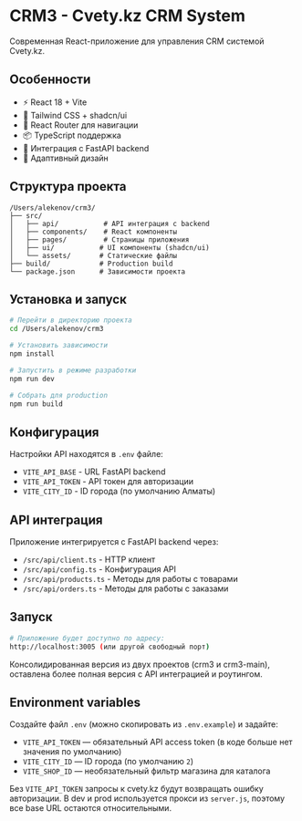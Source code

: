 
# CRM3 - Cvety.kz CRM System

Современная React-приложение для управления CRM системой Cvety.kz.

## Особенности

- ⚡ React 18 + Vite
- 🎨 Tailwind CSS + shadcn/ui
- 🚦 React Router для навигации  
- 📦 TypeScript поддержка
- 🔗 Интеграция с FastAPI backend
- 📱 Адаптивный дизайн

## Структура проекта

```
/Users/alekenov/crm3/
├── src/
│   ├── api/           # API интеграция с backend
│   ├── components/    # React компоненты
│   ├── pages/         # Страницы приложения
│   ├── ui/           # UI компоненты (shadcn/ui)
│   └── assets/       # Статические файлы
├── build/            # Production build
└── package.json      # Зависимости проекта
```

## Установка и запуск

```bash
# Перейти в директорию проекта
cd /Users/alekenov/crm3

# Установить зависимости
npm install

# Запустить в режиме разработки
npm run dev

# Собрать для production
npm run build
```

## Конфигурация

Настройки API находятся в `.env` файле:
- `VITE_API_BASE` - URL FastAPI backend
- `VITE_API_TOKEN` - API токен для авторизации
- `VITE_CITY_ID` - ID города (по умолчанию Алматы)

## API интеграция

Приложение интегрируется с FastAPI backend через:
- `/src/api/client.ts` - HTTP клиент
- `/src/api/config.ts` - Конфигурация API
- `/src/api/products.ts` - Методы для работы с товарами
- `/src/api/orders.ts` - Методы для работы с заказами

## Запуск

```bash
# Приложение будет доступно по адресу:
http://localhost:3005 (или другой свободный порт)
```

Консолидированная версия из двух проектов (crm3 и crm3-main), оставлена более полная версия с API интеграцией и роутингом.

## Environment variables

Создайте файл `.env` (можно скопировать из `.env.example`) и задайте:

- `VITE_API_TOKEN` — обязательный API access token (в коде больше нет значения по умолчанию)
- `VITE_CITY_ID` — ID города (по умолчанию `2`)
- `VITE_SHOP_ID` — необязательный фильтр магазина для каталога

Без `VITE_API_TOKEN` запросы к cvety.kz будут возвращать ошибку авторизации. В dev и prod используется прокси из `server.js`, поэтому все base URL остаются относительными.
  
